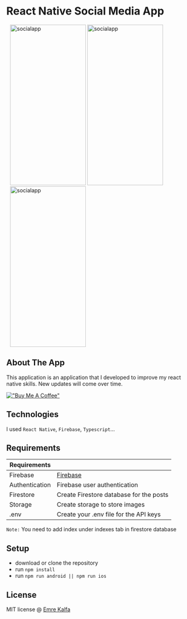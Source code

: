 # React Native Social Media App

<div style="margin:10px;">
<img src="https://github.com/rustysym/react-native-social-media-app/assets/92743495/a19b597b-f56f-476a-b516-1b529b8f82b1" alt="socialapp" style="height:425px; width:200px;">
<img src="https://github.com/rustysym/react-native-social-media-app/assets/92743495/99cc3d7a-bec5-415f-b894-c9b8c494e8b3" alt="socialapp" style="height:425px; width:200px;">
<img src="https://github.com/rustysym/react-native-social-media-app/assets/92743495/a1a16800-3941-41ea-adca-52e25e29e278" alt="socialapp" style="height:425px; width:200px;">
</div>


## About The App

This application is an application that I developed to improve my react native skills. New updates will come over time.

[!["Buy Me A Coffee"](https://www.buymeacoffee.com/assets/img/custom_images/orange_img.png)](https://www.buymeacoffee.com/emrekalfa)

## Technologies

I used `React Native`, `Firebase`, `Typescript`...

## Requirements

| Requirements |  |
| --- | --- |
| Firebase | [Firebase](https://firebase.google.com)|
| Authentication | Firebase user authentication |
| Firestore | Create Firestore database for the posts |
| Storage | Create storage to store images |
| .env | Create your .env file for the API keys |

`Note:` You need to add index under indexes tab in firestore database

## Setup
- download or clone the repository
- run `npm install`
- run `npm run android || npm run ios`


## License

MIT license @ [Emre Kalfa](https://github.com/rustysym)
 
